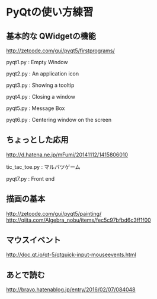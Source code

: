 # PyQtの使い方練習

## 基本的な QWidgetの機能
http://zetcode.com/gui/pyqt5/firstprograms/

pyqt1.py : Empty Window

pyqt2.py : An application icon

pyqt3.py : Showing a tooltip

pyqt4.py : Closing a window

pyqt5.py : Message Box

pyqt6.py : Centering window on the screen

## ちょっとした応用
http://d.hatena.ne.jp/mFumi/20141112/1415806010

tic_tac_toe.py : マルバツゲーム

pyqt7.py : Front end


## 描画の基本
http://zetcode.com/gui/pyqt5/painting/
http://qiita.com/Algebra_nobu/items/fec5c97bfbd6c3ff1f00

## マウスイベント
http://doc.qt.io/qt-5/qtquick-input-mouseevents.html

## あとで読む
http://bravo.hatenablog.jp/entry/2016/02/07/084048